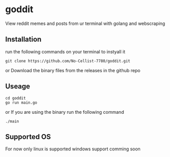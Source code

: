 # goddit
View reddit memes and posts from ur terminal with golang and webscraping

## Installation

run the following commands on your terminal to instyall it 
```
git clone https://github.com/No-Cellist-7780/goddit.git
```
or Download the binary files from the releases in the github repo

## Useage 
```
cd goddit
go run main.go
```
or If you are using the binary run the following command
```
./main
```
## Supported OS
For now only linux is supported windows support comming soon


